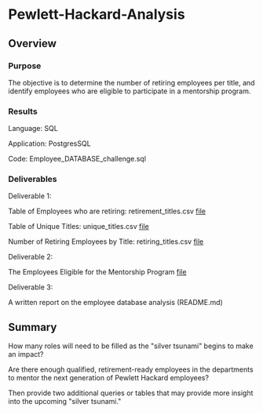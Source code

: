 # Pewlett-Hackard-Analysis

## Overview

### Purpose
The objective is to determine the number of retiring employees per title, 
and identify employees who are eligible to participate in a mentorship program. 

### Results

Language: SQL

Application: PostgresSQL

Code: Employee_DATABASE_challenge.sql

### Deliverables
Deliverable 1: 

Table of Employees who are retiring: retirement_titles.csv [file](retirement_titles.csv)

Table of Unique Titles: unique_titles.csv [file](unique_titles.csv)

Number of Retiring Employees by Title: retiring_titles.csv [file](retiring_titles.csv)

Deliverable 2: 

The Employees Eligible for the Mentorship Program [file](mentorship_eligibilty.csv)

Deliverable 3: 

A written report on the employee database analysis (README.md)

## Summary

How many roles will need to be filled as the "silver tsunami" begins to make an impact?


Are there enough qualified, retirement-ready employees in the departments to mentor the next generation of Pewlett Hackard employees?


Then provide two additional queries or tables that may provide more insight into the upcoming "silver tsunami."
